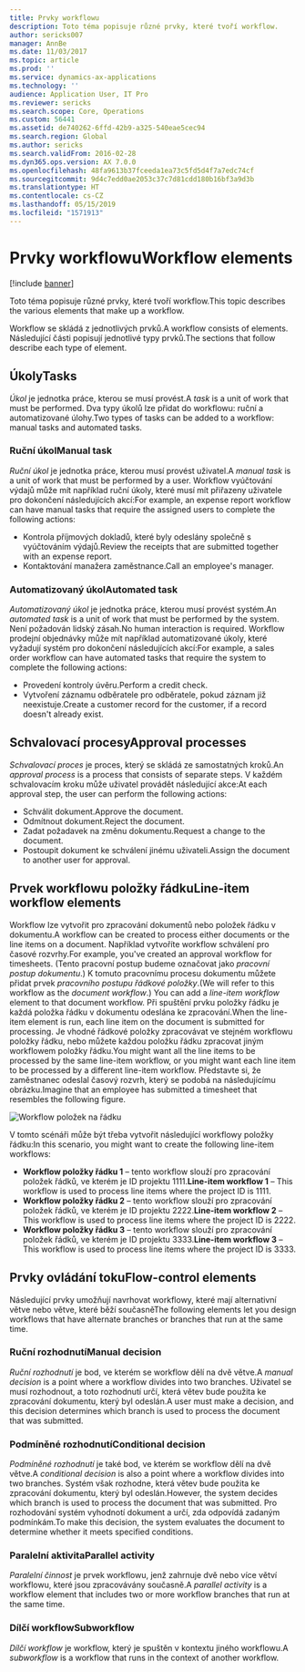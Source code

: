 ```yaml
---
title: Prvky workflowu
description: Toto téma popisuje různé prvky, které tvoří workflow.
author: sericks007
manager: AnnBe
ms.date: 11/03/2017
ms.topic: article
ms.prod: ''
ms.service: dynamics-ax-applications
ms.technology: ''
audience: Application User, IT Pro
ms.reviewer: sericks
ms.search.scope: Core, Operations
ms.custom: 56441
ms.assetid: de740262-6ffd-42b9-a325-540eae5cec94
ms.search.region: Global
ms.author: sericks
ms.search.validFrom: 2016-02-28
ms.dyn365.ops.version: AX 7.0.0
ms.openlocfilehash: 48fa9613b37fceeda1ea73c5fd5d4f7a7edc74cf
ms.sourcegitcommit: 9d4c7edd0ae2053c37c7d81cdd180b16bf3a9d3b
ms.translationtype: HT
ms.contentlocale: cs-CZ
ms.lasthandoff: 05/15/2019
ms.locfileid: "1571913"
---
```

# <a name="workflow-elements"></a><span data-ttu-id="9bbea-103">Prvky workflowu</span><span class="sxs-lookup"><span data-stu-id="9bbea-103">Workflow elements</span></span>

[!include [banner](../includes/banner.md)]

<span data-ttu-id="9bbea-104">Toto téma popisuje různé prvky, které tvoří workflow.</span><span class="sxs-lookup"><span data-stu-id="9bbea-104">This topic describes the various elements that make up a workflow.</span></span>

<span data-ttu-id="9bbea-105">Workflow se skládá z jednotlivých prvků.</span><span class="sxs-lookup"><span data-stu-id="9bbea-105">A workflow consists of elements.</span></span> <span data-ttu-id="9bbea-106">Následující části popisují jednotlivé typy prvků.</span><span class="sxs-lookup"><span data-stu-id="9bbea-106">The sections that follow describe each type of element.</span></span>

## <a name="tasks"></a><span data-ttu-id="9bbea-107">Úkoly</span><span class="sxs-lookup"><span data-stu-id="9bbea-107">Tasks</span></span>

<span data-ttu-id="9bbea-108">*Úkol* je jednotka práce, kterou se musí provést.</span><span class="sxs-lookup"><span data-stu-id="9bbea-108">A *task* is a unit of work that must be performed.</span></span> <span data-ttu-id="9bbea-109">Dva typy úkolů lze přidat do workflowu: ruční a automatizované úlohy.</span><span class="sxs-lookup"><span data-stu-id="9bbea-109">Two types of tasks can be added to a workflow: manual tasks and automated tasks.</span></span>

### <a name="manual-task"></a><span data-ttu-id="9bbea-110">Ruční úkol</span><span class="sxs-lookup"><span data-stu-id="9bbea-110">Manual task</span></span>

<span data-ttu-id="9bbea-111">*Ruční úkol* je jednotka práce, kterou musí provést uživatel.</span><span class="sxs-lookup"><span data-stu-id="9bbea-111">A *manual task* is a unit of work that must be performed by a user.</span></span> <span data-ttu-id="9bbea-112">Workflow vyúčtování výdajů může mít například ruční úkoly, které musí mít přiřazeny uživatele pro dokončení následujících akcí:</span><span class="sxs-lookup"><span data-stu-id="9bbea-112">For example, an expense report workflow can have manual tasks that require the assigned users to complete the following actions:</span></span>

- <span data-ttu-id="9bbea-113">Kontrola příjmových dokladů, které byly odeslány společně s vyúčtováním výdajů.</span><span class="sxs-lookup"><span data-stu-id="9bbea-113">Review the receipts that are submitted together with an expense report.</span></span>
- <span data-ttu-id="9bbea-114">Kontaktování manažera zaměstnance.</span><span class="sxs-lookup"><span data-stu-id="9bbea-114">Call an employee's manager.</span></span>

### <a name="automated-task"></a><span data-ttu-id="9bbea-115">Automatizovaný úkol</span><span class="sxs-lookup"><span data-stu-id="9bbea-115">Automated task</span></span>

<span data-ttu-id="9bbea-116">*Automatizovaný úkol* je jednotka práce, kterou musí provést systém.</span><span class="sxs-lookup"><span data-stu-id="9bbea-116">An *automated task* is a unit of work that must be performed by the system.</span></span> <span data-ttu-id="9bbea-117">Není požadován lidský zásah.</span><span class="sxs-lookup"><span data-stu-id="9bbea-117">No human interaction is required.</span></span> <span data-ttu-id="9bbea-118">Workflow prodejní objednávky může mít například automatizované úkoly, které vyžadují systém pro dokončení následujících akcí:</span><span class="sxs-lookup"><span data-stu-id="9bbea-118">For example, a sales order workflow can have automated tasks that require the system to complete the following actions:</span></span>

- <span data-ttu-id="9bbea-119">Provedení kontroly úvěru.</span><span class="sxs-lookup"><span data-stu-id="9bbea-119">Perform a credit check.</span></span>
- <span data-ttu-id="9bbea-120">Vytvoření záznamu odběratele pro odběratele, pokud záznam již neexistuje.</span><span class="sxs-lookup"><span data-stu-id="9bbea-120">Create a customer record for the customer, if a record doesn't already exist.</span></span>

## <a name="approval-processes"></a><span data-ttu-id="9bbea-121">Schvalovací procesy</span><span class="sxs-lookup"><span data-stu-id="9bbea-121">Approval processes</span></span>

<span data-ttu-id="9bbea-122">*Schvalovací proces* je proces, který se skládá ze samostatných kroků.</span><span class="sxs-lookup"><span data-stu-id="9bbea-122">An *approval process* is a process that consists of separate steps.</span></span> <span data-ttu-id="9bbea-123">V každém schvalovacím kroku může uživatel provádět následující akce:</span><span class="sxs-lookup"><span data-stu-id="9bbea-123">At each approval step, the user can perform the following actions:</span></span>

- <span data-ttu-id="9bbea-124">Schválit dokument.</span><span class="sxs-lookup"><span data-stu-id="9bbea-124">Approve the document.</span></span>
- <span data-ttu-id="9bbea-125">Odmítnout dokument.</span><span class="sxs-lookup"><span data-stu-id="9bbea-125">Reject the document.</span></span>
- <span data-ttu-id="9bbea-126">Zadat požadavek na změnu dokumentu.</span><span class="sxs-lookup"><span data-stu-id="9bbea-126">Request a change to the document.</span></span>
- <span data-ttu-id="9bbea-127">Postoupit dokument ke schválení jinému uživateli.</span><span class="sxs-lookup"><span data-stu-id="9bbea-127">Assign the document to another user for approval.</span></span>

## <a name="line-item-workflow-elements"></a><span data-ttu-id="9bbea-128">Prvek workflowu položky řádku</span><span class="sxs-lookup"><span data-stu-id="9bbea-128">Line-item workflow elements</span></span>

<span data-ttu-id="9bbea-129">Workflow lze vytvořit pro zpracování dokumentů nebo položek řádku v dokumentu.</span><span class="sxs-lookup"><span data-stu-id="9bbea-129">A workflow can be created to process either documents or the line items on a document.</span></span> <span data-ttu-id="9bbea-130">Například vytvoříte workflow schválení pro časové rozvrhy.</span><span class="sxs-lookup"><span data-stu-id="9bbea-130">For example, you've created an approval workflow for timesheets.</span></span> <span data-ttu-id="9bbea-131">(Tento pracovní postup budeme označovat jako *pracovní postup dokumentu*.) K tomuto pracovnímu procesu dokumentu můžete přidat prvek *pracovního postupu řádkové položky*.</span><span class="sxs-lookup"><span data-stu-id="9bbea-131">(We will refer to this workflow as the *document workflow*.) You can add a *line-item workflow* element to that document workflow.</span></span> <span data-ttu-id="9bbea-132">Při spuštění prvku položky řádku je každá položka řádku v dokumentu odeslána ke zpracování.</span><span class="sxs-lookup"><span data-stu-id="9bbea-132">When the line-item element is run, each line item on the document is submitted for processing.</span></span> <span data-ttu-id="9bbea-133">Je vhodné řádkové položky zpracovávat ve stejném workflowu položky řádku, nebo můžete každou položku řádku zpracovat jiným workflowem položky řádku.</span><span class="sxs-lookup"><span data-stu-id="9bbea-133">You might want all the line items to be processed by the same line-item workflow, or you might want each line item to be processed by a different line-item workflow.</span></span> <span data-ttu-id="9bbea-134">Představte si, že zaměstnanec odeslal časový rozvrh, který se podobá na následujícímu obrázku.</span><span class="sxs-lookup"><span data-stu-id="9bbea-134">Imagine that an employee has submitted a timesheet that resembles the following figure.</span></span>

![Workflow položek na řádku](./media/workflow_lineitemworkflow.gif)

<span data-ttu-id="9bbea-136">V tomto scénáři může být třeba vytvořit následující workflowy položky řádku:</span><span class="sxs-lookup"><span data-stu-id="9bbea-136">In this scenario, you might want to create the following line-item workflows:</span></span>

- <span data-ttu-id="9bbea-137">**Workflow položky řádku 1** – tento workflow slouží pro zpracování položek řádků, ve kterém je ID projektu 1111.</span><span class="sxs-lookup"><span data-stu-id="9bbea-137">**Line-item workflow 1** – This workflow is used to process line items where the project ID is 1111.</span></span>
- <span data-ttu-id="9bbea-138">**Workflow položky řádku 2** – tento workflow slouží pro zpracování položek řádků, ve kterém je ID projektu 2222.</span><span class="sxs-lookup"><span data-stu-id="9bbea-138">**Line-item workflow 2** – This workflow is used to process line items where the project ID is 2222.</span></span>
- <span data-ttu-id="9bbea-139">**Workflow položky řádku 3** – tento workflow slouží pro zpracování položek řádků, ve kterém je ID projektu 3333.</span><span class="sxs-lookup"><span data-stu-id="9bbea-139">**Line-item workflow 3** – This workflow is used to process line items where the project ID is 3333.</span></span>

## <a name="flow-control-elements"></a><span data-ttu-id="9bbea-140">Prvky ovládání toku</span><span class="sxs-lookup"><span data-stu-id="9bbea-140">Flow-control elements</span></span>

<span data-ttu-id="9bbea-141">Následující prvky umožňují navrhovat workflowy, které mají alternativní větve nebo větve, které běží současně</span><span class="sxs-lookup"><span data-stu-id="9bbea-141">The following elements let you design workflows that have alternate branches or branches that run at the same time.</span></span>

### <a name="manual-decision"></a><span data-ttu-id="9bbea-142">Ruční rozhodnutí</span><span class="sxs-lookup"><span data-stu-id="9bbea-142">Manual decision</span></span>

<span data-ttu-id="9bbea-143">*Ruční rozhodnutí* je bod, ve kterém se workflow dělí na dvě větve.</span><span class="sxs-lookup"><span data-stu-id="9bbea-143">A *manual decision* is a point where a workflow divides into two branches.</span></span> <span data-ttu-id="9bbea-144">Uživatel se musí rozhodnout, a toto rozhodnutí určí, která větev bude použita ke zpracování dokumentu, který byl odeslán.</span><span class="sxs-lookup"><span data-stu-id="9bbea-144">A user must make a decision, and this decision determines which branch is used to process the document that was submitted.</span></span>

### <a name="conditional-decision"></a><span data-ttu-id="9bbea-145">Podmíněné rozhodnutí</span><span class="sxs-lookup"><span data-stu-id="9bbea-145">Conditional decision</span></span>

<span data-ttu-id="9bbea-146">*Podmíněné rozhodnutí* je také bod, ve kterém se workflow dělí na dvě větve.</span><span class="sxs-lookup"><span data-stu-id="9bbea-146">A *conditional decision* is also a point where a workflow divides into two branches.</span></span> <span data-ttu-id="9bbea-147">Systém však rozhodne, která větev bude použita ke zpracování dokumentu, který byl odeslán.</span><span class="sxs-lookup"><span data-stu-id="9bbea-147">However, the system decides which branch is used to process the document that was submitted.</span></span> <span data-ttu-id="9bbea-148">Pro rozhodování systém vyhodnotí dokument a určí, zda odpovídá zadaným podmínkám.</span><span class="sxs-lookup"><span data-stu-id="9bbea-148">To make this decision, the system evaluates the document to determine whether it meets specified conditions.</span></span>

### <a name="parallel-activity"></a><span data-ttu-id="9bbea-149">Paralelní aktivita</span><span class="sxs-lookup"><span data-stu-id="9bbea-149">Parallel activity</span></span>

<span data-ttu-id="9bbea-150">*Paralelní činnost* je prvek workflowu, jenž zahrnuje dvě nebo více větví workflowu, které jsou zpracovávány současně.</span><span class="sxs-lookup"><span data-stu-id="9bbea-150">A *parallel activity* is a workflow element that includes two or more workflow branches that run at the same time.</span></span>

### <a name="subworkflow"></a><span data-ttu-id="9bbea-151">Dílčí workflow</span><span class="sxs-lookup"><span data-stu-id="9bbea-151">Subworkflow</span></span>

<span data-ttu-id="9bbea-152">*Dílčí workflow* je workflow, který je spuštěn v kontextu jiného workflowu.</span><span class="sxs-lookup"><span data-stu-id="9bbea-152">A *subworkflow* is a workflow that runs in the context of another workflow.</span></span>
